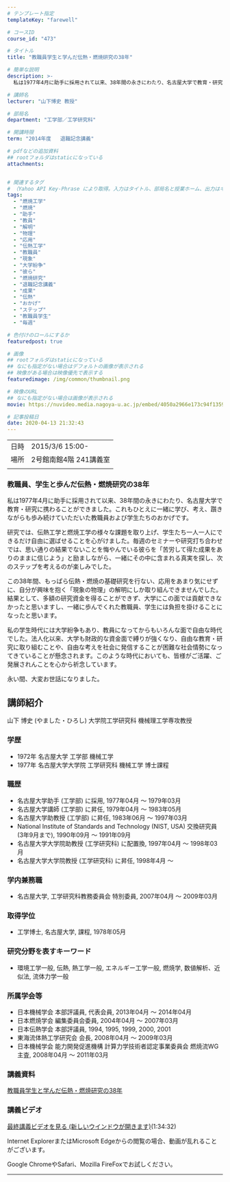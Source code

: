 ```yaml
---
# テンプレート指定
templateKey: "farewell"

# コースID
course_id: "473"

# タイトル
title: "教職員学生と学んだ伝熱・燃焼研究の38年"

# 簡単な説明
description: >-
  私は1977年4月に助手に採用されて以来、38年間の永きにわたり、名古屋大学で教育・研究に携わることができました。これもひとえに一緒に学び、考え、躓きながらも歩み続けていただいた教職員および学生たちのおかげです。研究では、伝熱工学と燃焼工学の様々な課題を取り上げ、学生たち一人一人にできるだけ自由に選ばせることを心がけました。毎週のセミナーや研究打ち合わせでは、思い通りの結果でないことを悔や ....

# 講師名
lecturer: "山下博史 教授"

# 部局名
department: "工学部／工学研究科"

# 開講時限
term: "2014年度	退職記念講義"

# pdfなどの追加資料
## rootフォルダはstaticになっている
attachments:


# 関連するタグ
# （Yahoo API Key-Phrase により取得。入力はタイトル、部局名と授業ホーム、出力はキーフレーズ（tags））
tags:
  - "燃焼工学"
  - "燃焼"
  - "助手"
  - "教員"
  - "解明"
  - "物理"
  - "応用"
  - "伝熱工学"
  - "教職員"
  - "現象"
  - "大学紛争"
  - "彼ら"
  - "燃焼研究"
  - "退職記念講義"
  - "成果"
  - "伝熱"
  - "おかげ"
  - "ステップ"
  - "教職員学生"
  - "毎週"

# 色付けのロールにするか
featuredpost: true

# 画像
## rootフォルダはstaticになっている
## なにも指定がない場合はデフォルトの画像が表示される
## 映像がある場合は映像優先で表示する
featuredimage: /img/common/thumbnail.png

# 映像のURL
## なにも指定がない場合は画像が表示される
movie: https://nuvideo.media.nagoya-u.ac.jp/embed/4050a2966e173c94f135953188f90c437504e5d6

# 記事投稿日
date: 2020-04-13 21:32:43
---
```


|   |   |
|---|---|
| 日時 | 2015/3/6  15:00- |
| 場所 | 2号館南館4階 241講義室 |
|   |   |


### 教職員、学生と歩んだ伝熱・燃焼研究の38年 

私は1977年4月に助手に採用されて以来、38年間の永きにわたり、名古屋大学で教育・研究に携わることができました。これもひとえに一緒に学び、考え、躓きながらも歩み続けていただいた教職員および学生たちのおかげです。

研究では、伝熱工学と燃焼工学の様々な課題を取り上げ、学生たち一人一人にできるだけ自由に選ばせることを心がけました。毎週のセミナーや研究打ち合わせでは、思い通りの結果でないことを悔やんでいる彼らを「苦労して得た成果をありのままに信じよう」と励ましながら、一緒にその中に含まれる真実を探し、次のステップを考えるのが楽しみでした。

この38年間、もっぱら伝熱・燃焼の基礎研究を行ない、応用をあまり気にせずに、自分が興味を抱く「現象の物理」の解明にしか取り組んできませんでした。結果として、多額の研究資金を得ることができず、大学にこの面では貢献できなかったと思いますし、一緒に歩んでくれた教職員、学生には負担を掛けることになったと思います。

私の学生時代には大学紛争もあり、教員になってからもいろんな面で自由な時代でした。法人化以来、大学も財政的な資金面で縛りが強くなり、自由な教育・研究に取り組むことや、自由な考えを社会に発信することが困難な社会情勢になってきていることが懸念されます。このような時代においても、皆様がご活躍、ご発展されんことを心から祈念しています。

永い間、大変お世話になりました。


## 講師紹介

山下 博史 (やました・ひろし) 大学院工学研究科 機械理工学専攻教授

### 学歴

  * 1972年 名古屋大学 工学部 機械工学
  * 1977年 名古屋大学大学院 工学研究科 機械工学 博士課程

### 職歴

  * 名古屋大学助手 (工学部) に採用, 1977年04月 ～ 1979年03月 
  * 名古屋大学講師 (工学部) に昇任, 1979年04月 ～ 1983年05月 
  * 名古屋大学助教授 (工学部) に昇任, 1983年06月 ～ 1997年03月 
  * National Institute of Standards and Technology (NIST, USA) 交換研究員 (3年9月まで), 1990年09月 ～ 1991年09月 
  * 名古屋大学大学院助教授 (工学研究科) に配置換, 1997年04月 ～ 1998年03月
  * 名古屋大学大学院教授 (工学研究科) に昇任, 1998年4月 〜 

### 学内兼務職

  * 名古屋大学, 工学研究科教務委員会 特別委員, 2007年04月 ～ 2009年03月 

### 取得学位

  * 工学博士, 名古屋大学, 課程, 1978年05月 

### 研究分野を表すキーワード

  * 環境工学一般, 伝熱, 熱工学一般, エネルギー工学一般, 燃焼学, 数値解析、近似法, 流体力学一般 

### 所属学会等

  * 日本機械学会 本部評議員, 代表会員, 2013年04月 ～ 2014年04月 
  * 日本燃焼学会 編集委員会委員, 2004年04月 ～ 2007年03月 
  * 日本伝熱学会 本部評議員, 1994, 1995, 1999, 2000, 2001 
  * 東海流体熱工学研究会 会長, 2008年04月 ～ 2009年03月 
  * 日本機械学会 能力開発促進機構 計算力学技術者認定事業委員会 燃焼流WG 主査, 2008年04月 ～ 2011年03月


### 講義資料

[教職員学生と学んだ伝熱・燃焼研究の38年](https://ocw.nagoya-u.jp/files/473/Yamashita.pdf)  

### 講義ビデオ

[最終講義ビデオを見る (新しいウインドウが開きます)](https://nuvideo.media.nagoya-u.ac.jp/embed/4050a2966e173c94f135953188f90c437504e5d6)(1:34:32)  


Internet ExplorerまたはMicrosoft Edgeからの閲覧の場合、動画が乱れることがございます。

Google ChromeやSafari、Mozilla FireFoxでお試しください。


-----